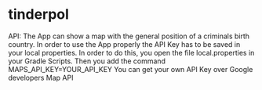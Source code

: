 # tinderpol
API:
The App can show a map with the general position of a criminals birth country. In order to use the App properly the API Key has to be saved in your local properties.
In order to do this, you open the file local.properties in your Gradle Scripts. Then you add the command
MAPS_API_KEY=YOUR_API_KEY
You can get your own API Key over Google developers Map API
